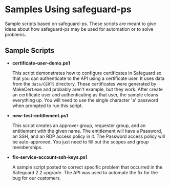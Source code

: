 # Samples Using safeguard-ps
Sample scripts based on safeguard-ps.  These scripts are meant to give ideas about how safeguard-ps
may be used for automation or to solve problems.

## Sample Scripts

- **certificate-user-demo.ps1**

  This script demonstrates how to configure certificates in Safeguard so that you can authenticate
  to the API using a certificate user.  It uses data from the `data/CERTS` directory.  These
  certificates were generated by MakeCert.exe and probably aren't example, but they work. After
  create an certificate user and authenticating as that user, the sample cleans everything up. You
  will need to use the single character 'a' password when prompted to run this script.

- **new-test-entitlement.ps1**

  This script creates an approver group, requester group, and an entitlement with the given name.
  The entitlement will have a Password, an SSH, and an RDP access policy in it.  The Password
  access policy will be auto-approved.  You just need to fill out the scopes and group memberships.

- **fix-service-account-ssh-keys.ps1**

  A sample script posted to correct specific problem that occurred in the Safeguard 2.2 upgrade.
  The API was used to automate the fix for the bug for our customers.
